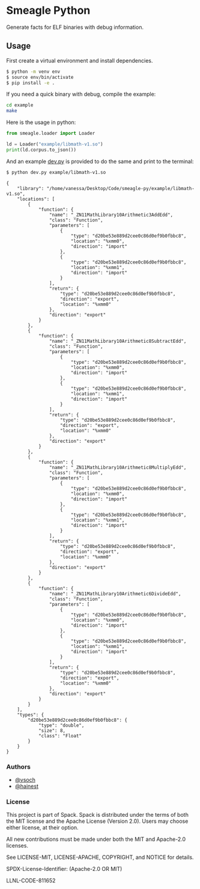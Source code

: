 # Smeagle Python

Generate facts for ELF binaries with debug information.

## Usage

First create a virtual environment and install dependencies.

```bash
$ python -m venv env
$ source env/bin/activate
$ pip install -e .
```

If you need a quick binary with debug, compile the example:

```bash
cd example
make
```

Here is the usage in python:

```python
from smeagle.loader import Loader

ld = Loader("example/libmath-v1.so")
print(ld.corpus.to_json())
```

And an example [dev.py](dev.py) is provided to do the same and print to the terminal:

```bash
$ python dev.py example/libmath-v1.so
```
```
{
    "library": "/home/vanessa/Desktop/Code/smeagle-py/example/libmath-v1.so",
    "locations": [
        {
            "function": {
                "name": "_ZN11MathLibrary10Arithmetic3AddEdd",
                "class": "Function",
                "parameters": [
                    {
                        "type": "d20be53e889d2cee0c86d0ef9b0fbbc8",
                        "location": "%xmm0",
                        "direction": "import"
                    },
                    {
                        "type": "d20be53e889d2cee0c86d0ef9b0fbbc8",
                        "location": "%xmm1",
                        "direction": "import"
                    }
                ],
                "return": {
                    "type": "d20be53e889d2cee0c86d0ef9b0fbbc8",
                    "direction": "export",
                    "location": "%xmm0"
                },
                "direction": "export"
            }
        },
        {
            "function": {
                "name": "_ZN11MathLibrary10Arithmetic8SubtractEdd",
                "class": "Function",
                "parameters": [
                    {
                        "type": "d20be53e889d2cee0c86d0ef9b0fbbc8",
                        "location": "%xmm0",
                        "direction": "import"
                    },
                    {
                        "type": "d20be53e889d2cee0c86d0ef9b0fbbc8",
                        "location": "%xmm1",
                        "direction": "import"
                    }
                ],
                "return": {
                    "type": "d20be53e889d2cee0c86d0ef9b0fbbc8",
                    "direction": "export",
                    "location": "%xmm0"
                },
                "direction": "export"
            }
        },
        {
            "function": {
                "name": "_ZN11MathLibrary10Arithmetic8MultiplyEdd",
                "class": "Function",
                "parameters": [
                    {
                        "type": "d20be53e889d2cee0c86d0ef9b0fbbc8",
                        "location": "%xmm0",
                        "direction": "import"
                    },
                    {
                        "type": "d20be53e889d2cee0c86d0ef9b0fbbc8",
                        "location": "%xmm1",
                        "direction": "import"
                    }
                ],
                "return": {
                    "type": "d20be53e889d2cee0c86d0ef9b0fbbc8",
                    "direction": "export",
                    "location": "%xmm0"
                },
                "direction": "export"
            }
        },
        {
            "function": {
                "name": "_ZN11MathLibrary10Arithmetic6DivideEdd",
                "class": "Function",
                "parameters": [
                    {
                        "type": "d20be53e889d2cee0c86d0ef9b0fbbc8",
                        "location": "%xmm0",
                        "direction": "import"
                    },
                    {
                        "type": "d20be53e889d2cee0c86d0ef9b0fbbc8",
                        "location": "%xmm1",
                        "direction": "import"
                    }
                ],
                "return": {
                    "type": "d20be53e889d2cee0c86d0ef9b0fbbc8",
                    "direction": "export",
                    "location": "%xmm0"
                },
                "direction": "export"
            }
        }
    ],
    "types": {
        "d20be53e889d2cee0c86d0ef9b0fbbc8": {
            "type": "double",
            "size": 8,
            "class": "Float"
        }
    }
}
```

### Authors

 - [@vsoch](https://github.com/vsoch)
 - [@hainest](https://github.com/hainest)

### License

This project is part of Spack. Spack is distributed under the terms of both the MIT license and the Apache License (Version 2.0). Users may choose either license, at their option.

All new contributions must be made under both the MIT and Apache-2.0 licenses.

See LICENSE-MIT, LICENSE-APACHE, COPYRIGHT, and NOTICE for details.

SPDX-License-Identifier: (Apache-2.0 OR MIT)

LLNL-CODE-811652
